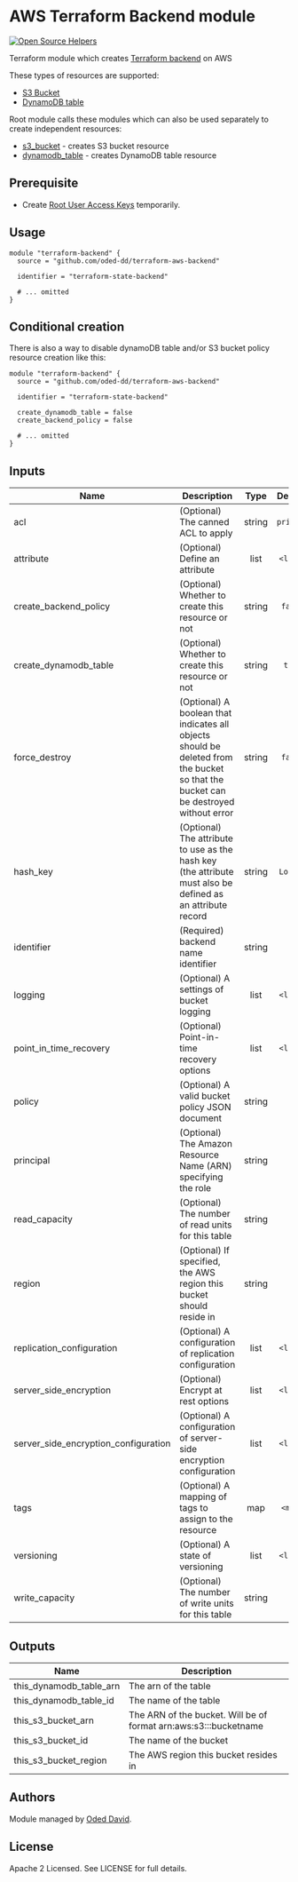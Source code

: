# AWS Terraform Backend module

[![Open Source Helpers](https://www.codetriage.com/oded-dd/terraform-aws-backend/badges/users.svg)](https://www.codetriage.com/oded-dd/terraform-aws-backend)

Terraform module which creates [Terraform backend](https://www.terraform.io/docs/backends/types/s3.html) on AWS

These types of resources are supported:

* [S3 Bucket](https://www.terraform.io/docs/providers/aws/r/s3_bucket.html)
* [DynamoDB table](https://www.terraform.io/docs/providers/aws/r/dynamodb_table.html)

Root module calls these modules which can also be used separately to create independent resources:

* [s3_bucket](https://github.com/oded-dd/terraform-aws-backend/tree/master/modules/s3_bucket) - creates S3 bucket resource
* [dynamodb_table](https://github.com/oded-dd/terraform-aws-backend/tree/master/modules/dynamodb_table) - creates DynamoDB table resource

## Prerequisite
- Create [Root User Access Keys](https://docs.aws.amazon.com/IAM/latest/UserGuide/id_root-user.html) temporarily.

## Usage
```hcl
module "terraform-backend" {
  source = "github.com/oded-dd/terraform-aws-backend"

  identifier = "terraform-state-backend"

  # ... omitted
}
```

## Conditional creation

There is also a way to disable dynamoDB table and/or S3 bucket policy resource creation like this:

```hcl
module "terraform-backend" {
  source = "github.com/oded-dd/terraform-aws-backend"

  identifier = "terraform-state-backend"

  create_dynamodb_table = false
  create_backend_policy = false

  # ... omitted
}
```

<!-- BEGINNING OF PRE-COMMIT-TERRAFORM DOCS HOOK -->
## Inputs

| Name | Description | Type | Default | Required |
|------|-------------|:----:|:-----:|:-----:|
| acl | (Optional) The canned ACL to apply | string | `private` | no |
| attribute | (Optional) Define an attribute | list | `<list>` | no |
| create_backend_policy | (Optional) Whether to create this resource or not | string | `false` | no |
| create_dynamodb_table | (Optional) Whether to create this resource or not | string | `true` | no |
| force_destroy | (Optional) A boolean that indicates all objects should be deleted from the bucket so that the bucket can be destroyed without error | string | `false` | no |
| hash_key | (Optional) The attribute to use as the hash key (the attribute must also be defined as an attribute record | string | `LockID` | no |
| identifier | (Required) backend name identifier | string | - | yes |
| logging | (Optional) A settings of bucket logging | list | `<list>` | no |
| point_in_time_recovery | (Optional) Point-in-time recovery options | list | `<list>` | no |
| policy | (Optional) A valid bucket policy JSON document | string | `` | no |
| principal | (Optional) The Amazon Resource Name (ARN) specifying the role | string | `*` | no |
| read_capacity | (Optional) The number of read units for this table | string | `2` | no |
| region | (Optional) If specified, the AWS region this bucket should reside in | string | `` | no |
| replication_configuration | (Optional) A configuration of replication configuration | list | `<list>` | no |
| server_side_encryption | (Optional) Encrypt at rest options | list | `<list>` | no |
| server_side_encryption_configuration | (Optional) A configuration of server-side encryption configuration | list | `<list>` | no |
| tags | (Optional) A mapping of tags to assign to the resource | map | `<map>` | no |
| versioning | (Optional) A state of versioning | list | `<list>` | no |
| write_capacity | (Optional) The number of write units for this table | string | `1` | no |

## Outputs

| Name | Description |
|------|-------------|
| this_dynamodb_table_arn | The arn of the table |
| this_dynamodb_table_id | The name of the table |
| this_s3_bucket_arn | The ARN of the bucket. Will be of format arn:aws:s3:::bucketname |
| this_s3_bucket_id | The name of the bucket |
| this_s3_bucket_region | The AWS region this bucket resides in |
<!-- END OF PRE-COMMIT-TERRAFORM DOCS HOOK -->

## Authors

Module managed by [Oded David](https://github.com/oded-dd).

## License

Apache 2 Licensed. See LICENSE for full details.
